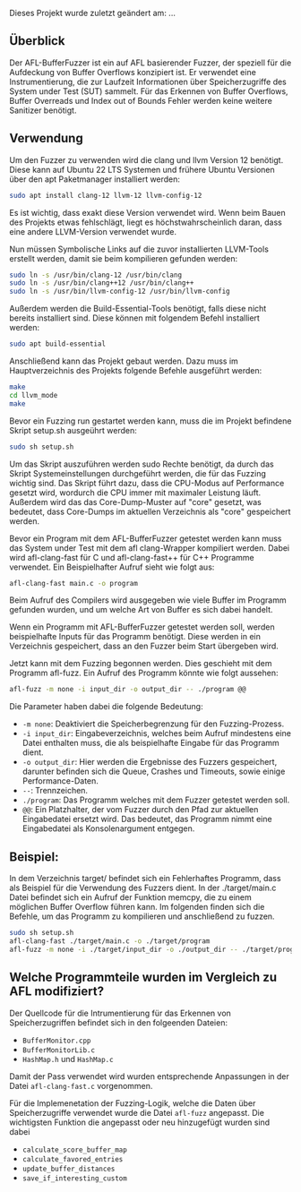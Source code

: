 Dieses Projekt wurde zuletzt geändert am: ...

## Überblick

Der AFL-BufferFuzzer ist ein auf AFL basierender Fuzzer, der speziell für die Aufdeckung von Buffer Overflows konzipiert ist. Er verwendet eine Instrumentierung, die zur Laufzeit Informationen über Speicherzugriffe des System under Test (SUT) sammelt. Für das Erkennen von Buffer Overflows, Buffer Overreads und Index out of Bounds Fehler werden keine weitere Sanitizer benötigt.

## Verwendung

Um den Fuzzer zu verwenden wird die clang und llvm Version 12 benötigt. Diese kann auf Ubuntu 22 LTS Systemen und frühere Ubuntu Versionen über den apt Paketmanager installiert werden:

```bash
sudo apt install clang-12 llvm-12 llvm-config-12
```

Es ist wichtig, dass exakt diese Version verwendet wird. Wenn beim Bauen des Projekts etwas fehlschlägt, liegt es höchstwahrscheinlich daran, dass eine andere LLVM-Version verwendet wurde.

Nun müssen Symbolische Links auf die zuvor installierten LLVM-Tools erstellt werden, damit sie beim kompilieren gefunden werden:

```bash
sudo ln -s /usr/bin/clang-12 /usr/bin/clang
sudo ln -s /usr/bin/clang++12 /usr/bin/clang++
sudo ln -s /usr/bin/llvm-config-12 /usr/bin/llvm-config
```

Außerdem werden die Build-Essential-Tools benötigt, falls diese nicht bereits installiert sind. Diese können mit folgendem Befehl installiert werden:

```bash
sudo apt build-essential
```

Anschließend kann das Projekt gebaut werden. Dazu muss im Hauptverzeichnis des Projekts folgende Befehle ausgeführt werden:

```bash
make
cd llvm_mode
make
```

Bevor ein Fuzzing run gestartet werden kann, muss die im Projekt befindene Skript setup.sh ausgeührt werden:

```bash
sudo sh setup.sh
```

Um das Skript auszuführen werden sudo Rechte benötigt, da durch das Skript Systemeinstellungen durchgeführt werden, die für das Fuzzing wichtig sind. Das Skript führt dazu, dass die CPU-Modus auf Performance gesetzt wird, wordurch die CPU immer mit maximaler Leistung läuft. Außerdem wird das das Core-Dump-Muster auf "core" gesetzt, was bedeutet, dass Core-Dumps im aktuellen Verzeichnis als "core" gespeichert werden. 

Bevor ein Program mit dem AFL-BufferFuzzer getestet werden kann muss das System under Test mit dem afl clang-Wrapper kompiliert werden. Dabei wird afl-clang-fast für C und afl-clang-fast++ für C++ Programme verwendet. Ein Beispielhafter Aufruf sieht wie folgt aus:

```bash
afl-clang-fast main.c -o program 
```

Beim Aufruf des Compilers wird ausgegeben wie viele Buffer im Programm gefunden wurden, und um welche Art von Buffer es sich dabei handelt.

Wenn ein Programm mit AFL-BufferFuzzer getestet werden soll, werden beispielhafte Inputs für das Programm benötigt. Diese werden in ein Verzeichnis gespeichert, dass an den Fuzzer beim Start übergeben wird.

Jetzt kann mit dem Fuzzing begonnen werden. Dies geschieht mit dem Programm afl-fuzz. Ein Aufruf des Programm könnte wie folgt aussehen:

```bash
afl-fuzz -m none -i input_dir -o output_dir -- ./program @@
```
Die Parameter haben dabei die folgende Bedeutung:
- `-m none`: Deaktiviert die Speicherbegrenzung für den Fuzzing-Prozess.
- `-i input_dir`: Eingabeverzeichnis, welches beim Aufruf mindestens eine Datei enthalten muss, die als beispielhafte Eingabe für das Programm dient.
- `-o output_dir`: Hier werden die Ergebnisse des Fuzzers gespeichert, darunter befinden sich die Queue, Crashes und Timeouts, sowie einige Performance-Daten.
- `--`: Trennzeichen.
- `./program`: Das Programm welches mit dem Fuzzer getestet werden soll.
- `@@`: Ein Platzhalter, der vom Fuzzer durch den Pfad zur aktuellen Eingabedatei ersetzt wird. Das bedeutet, das Programm nimmt eine Eingabedatei als Konsolenargument entgegen.

## Beispiel:

In dem Verzeichnis target/ befindet sich ein Fehlerhaftes Programm, dass als Beispiel für die Verwendung des Fuzzers dient. In der ./target/main.c Datei befindet sich ein Aufruf der Funktion memcpy, die zu einem möglichen Buffer Overflow führen kann. Im folgenden finden sich die Befehle, um das Programm zu kompilieren und anschließend zu fuzzen.

```bash
sudo sh setup.sh
afl-clang-fast ./target/main.c -o ./target/program
afl-fuzz -m none -i ./target/input_dir -o ./output_dir -- ./target/program @@
```

## Welche Programmteile wurden im Vergleich zu AFL modifiziert?

Der Quellcode für die Intrumentierung für das Erkennen von Speicherzugriffen befindet sich in den folgeenden Dateien:

- `BufferMonitor.cpp`
- `BufferMonitorLib.c`
- `HashMap.h` und `HashMap.c`

Damit der Pass verwendet wird wurden entsprechende Anpassungen in der Datei `afl-clang-fast.c` vorgenommen.

Für die Implemenetation der Fuzzing-Logik, welche die Daten über Speicherzugriffe verwendet wurde die Datei  `afl-fuzz` angepasst. Die wichtigsten Funktion die angepasst oder neu hinzugefügt wurden sind dabei

- `calculate_score_buffer_map`
- `calculate_favored_entries`
- `update_buffer_distances`
- `save_if_interesting_custom`



